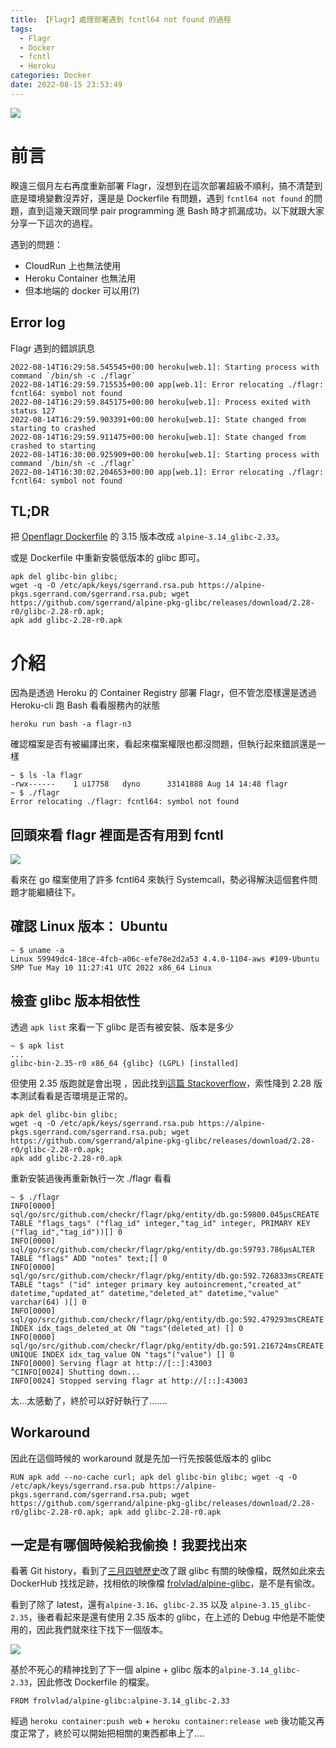 ```yaml
---
title: 【Flagr】處理部署遇到 fcntl64 not found 的過程
tags:
  - Flagr
  - Docker
  - fcntl
  - Heroku
categories: Docker
date: 2022-08-15 23:53:49
---
```



![](https://nijialin.com/images/common.jpeg)

# 前言

睽違三個月左右再度重新部署 Flagr，沒想到在這次部署超級不順利，搞不清楚到底是環境變數沒弄好，還是是 Dockerfile 有問題，遇到 `fcntl64 not found` 的問題，直到這幾天跟同學 pair programming 進 Bash 時才抓漏成功，以下就跟大家分享一下這次的過程。

<!-- more -->

遇到的問題：

- CloudRun 上也無法使用
- Heroku Container 也無法用
- 但本地端的 docker 可以用(?)
## Error log

Flagr 遇到的錯誤訊息

```
2022-08-14T16:29:58.545545+00:00 heroku[web.1]: Starting process with command `/bin/sh -c ./flagr`
2022-08-14T16:29:59.715535+00:00 app[web.1]: Error relocating ./flagr: fcntl64: symbol not found
2022-08-14T16:29:59.845175+00:00 heroku[web.1]: Process exited with status 127
2022-08-14T16:29:59.903391+00:00 heroku[web.1]: State changed from starting to crashed
2022-08-14T16:29:59.911475+00:00 heroku[web.1]: State changed from crashed to starting
2022-08-14T16:30:00.925909+00:00 heroku[web.1]: Starting process with command `/bin/sh -c ./flagr`
2022-08-14T16:30:02.204653+00:00 app[web.1]: Error relocating ./flagr: fcntl64: symbol not found
```

## TL;DR

把 [Openflagr Dockerfile](https://github.com/openflagr/flagr/blob/main/Dockerfile#L22) 的 3.15 版本改成 `alpine-3.14_glibc-2.33`。

或是 Dockerfile 中重新安裝低版本的 glibc 即可。

```
apk del glibc-bin glibc;
wget -q -O /etc/apk/keys/sgerrand.rsa.pub https://alpine-pkgs.sgerrand.com/sgerrand.rsa.pub; wget https://github.com/sgerrand/alpine-pkg-glibc/releases/download/2.28-r0/glibc-2.28-r0.apk;
apk add glibc-2.28-r0.apk
```

# 介紹

因為是透過 Heroku 的 Container Registry 部署 Flagr，但不管怎麼樣還是透過 Heroku-cli 跑 Bash 看看服務內的狀態

```
heroku run bash -a flagr-n3
```

確認檔案是否有被編譯出來，看起來檔案權限也都沒問題，但執行起來錯誤還是一樣

```
~ $ ls -la flagr
-rwx------    1 u17758   dyno      33141888 Aug 14 14:48 flagr
~ $ ./flagr
Error relocating ./flagr: fcntl64: symbol not found
```

## 回頭來看 flagr 裡面是否有用到 fcntl

![](https://nijialin.com/images/2022/flagr-fcntl/1.png)

看來在 go 檔案使用了許多 fcntl64 來執行 Systemcall，勢必得解決這個套件問題才能繼續往下。

## 確認 Linux 版本： Ubuntu

```
~ $ uname -a
Linux 59949dc4-18ce-4fcb-a06c-efe78e2d2a53 4.4.0-1104-aws #109-Ubuntu SMP Tue May 10 11:27:41 UTC 2022 x86_64 Linux
```

## 檢查 glibc 版本相依性

透過 `apk list` 來看一下 glibc 是否有被安裝、版本是多少

```
~ $ apk list
...
glibc-bin-2.35-r0 x86_64 {glibc} (LGPL) [installed]
```

但使用 2.35 版跑就是會出現 ，因此找到[這篇 Stackoverflow](https://stackoverflow.com/questions/37818831/is-there-a-best-practice-on-setting-up-glibc-on-docker-alpine-linux-base-image)，索性降到 2.28 版本測試看看是否環境是正常的。

```
apk del glibc-bin glibc;
wget -q -O /etc/apk/keys/sgerrand.rsa.pub https://alpine-pkgs.sgerrand.com/sgerrand.rsa.pub; wget https://github.com/sgerrand/alpine-pkg-glibc/releases/download/2.28-r0/glibc-2.28-r0.apk;
apk add glibc-2.28-r0.apk
```

重新安裝過後再重新執行一次 ./flagr 看看

```
~ $ ./flagr
INFO[0000] sql/go/src/github.com/checkr/flagr/pkg/entity/db.go:59800.045µsCREATE TABLE "flags_tags" ("flag_id" integer,"tag_id" integer, PRIMARY KEY ("flag_id","tag_id"))[] 0
INFO[0000] sql/go/src/github.com/checkr/flagr/pkg/entity/db.go:59793.786µsALTER TABLE "flags" ADD "notes" text;[] 0
INFO[0000] sql/go/src/github.com/checkr/flagr/pkg/entity/db.go:592.726833msCREATE TABLE "tags" ("id" integer primary key autoincrement,"created_at" datetime,"updated_at" datetime,"deleted_at" datetime,"value" varchar(64) )[] 0
INFO[0000] sql/go/src/github.com/checkr/flagr/pkg/entity/db.go:592.479293msCREATE INDEX idx_tags_deleted_at ON "tags"(deleted_at) [] 0
INFO[0000] sql/go/src/github.com/checkr/flagr/pkg/entity/db.go:591.216724msCREATE UNIQUE INDEX idx_tag_value ON "tags"("value") [] 0
INFO[0000] Serving flagr at http://[::]:43003
^CINFO[0024] Shutting down...
INFO[0024] Stopped serving flagr at http://[::]:43003
```

太...太感動了，終於可以好好執行了.......

## Workaround

因此在這個時候的 workaround 就是先加一行先按裝低版本的 glibc

```
RUN apk add --no-cache curl; apk del glibc-bin glibc; wget -q -O /etc/apk/keys/sgerrand.rsa.pub https://alpine-pkgs.sgerrand.com/sgerrand.rsa.pub; wget https://github.com/sgerrand/alpine-pkg-glibc/releases/download/2.28-r0/glibc-2.28-r0.apk; apk add glibc-2.28-r0.apk
```

## 一定是有哪個時候給我偷換！我要找出來

看著 Git history，看到了[三月四號歷史](https://github.com/openflagr/flagr/commit/3e5714db1a8e0377284fefe08c81101ca31d2503)改了跟 glibc 有關的映像檔，既然如此來去 DockerHub 找找足跡，找相依的映像檔 [frolvlad/alpine-glibc](https://hub.docker.com/r/frolvlad/alpine-glibc/tags)，是不是有偷改。

看到了除了 latest，還有`alpine-3.16`、`glibc-2.35` 以及 `alpine-3.15_glibc-2.35`，後者看起來是還有使用 2.35 版本的 glibc，在上述的 Debug 中他是不能使用的，因此我們就來往下找下一個版本。

![](https://nijialin.com/images/2022/flagr-fcntl/2.png)

基於不死心的精神找到了下一個 alpine + glibc 版本的`alpine-3.14_glibc-2.33`，因此修改 Dockerfile 的檔案。

```
FROM frolvlad/alpine-glibc:alpine-3.14_glibc-2.33
```

經過 `heroku container:push web` + `heroku container:release web` 後功能又再度正常了，終於可以開始把相關的東西都串上了....

